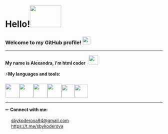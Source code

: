 # Hello!<img src="https://c.tenor.com/g2AKqlnJLqoAAAAC/fox-hi.gif" width="100" height="70">
### Welcome to my GitHub profile! <img src="https://img.icons8.com/color/38/000000/like--v1.png" height="25"/>

<hr>

**My name is Alexandra, i'm html coder**⠀<img src="https://img.icons8.com/external-outline-juicy-fish/40/000000/external-code-coding-and-development-outline-outline-juicy-fish-11.png" width="30" height="30"/><br><br>
⚡**My languages and tools:**<br><br>
<img src="https://img.icons8.com/color/48/000000/html-5--v1.png" width="45" height="45"/><img src="https://img.icons8.com/color/48/000000/css3.png" width="45" height="45"/><img src="https://img.icons8.com/color/48/000000/sass-avatar.png" width="45" height="45"/><img src="https://img.icons8.com/color/48/000000/javascript--v1.png" width="45" height="45"/><img src="https://img.icons8.com/fluency/48/000000/figma.png" width="42" height="42"/><img src="https://img.icons8.com/color/48/000000/visual-studio-code-2019.png" width="42" height="42"/>

<hr>

✏ **Connect with me:**<br><br>
<img src="https://img.icons8.com/windows/32/000000/gmail.png" width="15" height="15"/> sbykoderova94@gmail.com<br>
<img src="https://img.icons8.com/ios-glyphs/30/000000/telegram-app.png" width="15" height="15"/> https://t.me/sbykoderova


<!--
**sbykoderova/sbykoderova** is a ✨ _special_ ✨ repository because its `README.md` (this file) appears on your GitHub profile.

Here are some ideas to get you started:

- 🔭 I’m currently working on ...
- 🌱 I’m currently learning ...
- 👯 I’m looking to collaborate on ...
- 🤔 I’m looking for help with ...
- 💬 Ask me about ...
- 📫 How to reach me: ...
- 😄 Pronouns: ...
- ⚡ Fun fact: ...
-->
